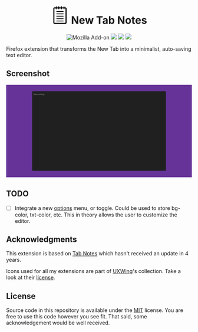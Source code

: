 <h1 align=center><img src="icon48.png" alt="logo" /> New Tab Notes</h1>

<p align=center>
<img alt="Mozilla Add-on" src="https://img.shields.io/amo/v/newtab-notes@semanticdata">
<img src="https://img.shields.io/amo/rating/newtab-notes@semanticdata" />
<img src="https://img.shields.io/amo/dw/newtab-notes@semanticdata" />
<img src="https://img.shields.io/amo/users/newtab-notes@semanticdata" />
<!-- <img src="https://img.shields.io/github/license/semanticdata/firefox-new-tab-notes" /> -->
</p>

Firefox extension that transforms the New Tab into a minimalist, auto-saving text editor.

## Screenshot

![screenshot](screenshot-1.png)

## TODO

- [ ] Integrate a new [options](https://github.com/semanticdata/firefox-chatgpt-in-sidebar/blob/main/options/options.js) menu, or toggle. Could be used to store bg-color, txt-color, etc. This in theory allows the user to customize the editor.

## Acknowledgments

This extension is based on [Tab Notes](https://github.com/nsht/tab_notes) which hasn't received an update in 4 years.

Icons used for all my extensions are part of <a href="https://uxwing.com/">UXWing</a>'s collection. Take a look at their <a href="https://uxwing.com/license">license</a>.

## License

Source code in this repository is available under the [MIT](LICENSE) license. You are free to use this code however you see fit. That said, some acknowledgement would be well received.
